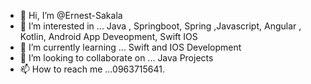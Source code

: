 - 👋 Hi, I’m @Ernest-Sakala
- 👀 I’m interested in ... Java , Springboot, Spring ,Javascript, Angular , Kotlin, Android App Deveopment, Swift IOS
- 🌱 I’m currently learning ... Swift and IOS Development
- 💞️ I’m looking to collaborate on ... Java Projects
- 📫 How to reach me ...0963715641.
<!---
Ernest-Sakala/Ernest-Sakala is a ✨ special ✨ repository because its `README.md` (this file) appears on your GitHub profile.
You can click the Preview link to take a look at your changes.
--->
